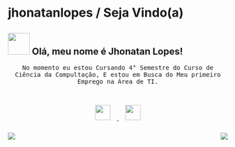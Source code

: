 # jhonatanlopes / Seja Vindo(a)
## <img src="https://raw.githubusercontent.com/alexnaiman/alexnaiman/master/resources/welcomeglitch.gif" width="50px" /> Olá, meu nome é Jhonatan Lopes!

<p align="center" >
  <samp>
No momento eu estou Cursando 4° Semestre do Curso de Ciência da Compultação, E estou em Busca do Meu primeiro Emprego na Área de TI.
  </samp>
<br/><br/>

<p align="center">
  <a href="https://www.linkedin.com/in/jhonatan-lopes-431819268/">
    <img src="https://raw.githubusercontent.com/alexnaiman/alexnaiman/master/resources/linkedin.webp"  width="35px" style="margin: 15px;" />
  </a>
  <a href="mailto:Jhowmoveisplanejados@gmail.com">
    <img src="https://raw.githubusercontent.com/alexnaiman/alexnaiman/master/resources/gmail.png" height="35px" style="margin: 15px;" />
  </a>
</p>
<p align="right">
<img align="left" src="https://github-readme-stats.vercel.app/api?username=JhonatanLopes&theme=tokyonight&show_icons=true" />
<img  float="right" src="https://github-readme-stats.vercel.app/api/top-langs/?username=JhonatanLP&theme=tokyonight&show_icons=true" />
</p>
